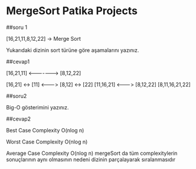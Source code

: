 # MergeSort Patika Projects

##soru 1

[16,21,11,8,12,22] -> Merge Sort

Yukarıdaki dizinin sort türüne göre aşamalarını yazınız.

##cevap1

 [16,21,11]  <------->  [8,12,22]

[16,21] <-> [11]  <---> [8,12] <-> [22]
[11,16,21]        <--->  [8,12,22]
[8,11,16,21,22]

##soru2

Big-O gösterimini yazınız.

##cevap2

Best Case Complexity O(nlog n) 

Worst Case Complexity O(nlog n) 

Average Case Complexity O(nlog n) 
 mergeSort da tüm complexitylerin sonuçlarının aynı olmasının nedeni dizinin parçalayarak sıralanmasıdır

